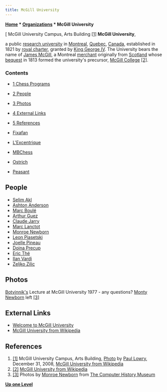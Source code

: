 ```yaml
---
title: McGill University
---
```

**[Home](Home "Home") \* [Organizations](Organizations "Organizations") \* McGill University**



[ McGill University Campus, Arts Building <a id="cite-note-1" href="#cite-ref-1">[1]</a>
**McGill University**,   

a public [research university](https://en.wikipedia.org/wiki/Research_university) in [Montreal](https://en.wikipedia.org/wiki/Montreal), [Quebec](https://en.wikipedia.org/wiki/Quebec), [Canada](https://en.wikipedia.org/wiki/Canada), 
established in 1821 by [royal charter](https://en.wikipedia.org/wiki/Royal_charter), granted by [King George IV](https://en.wikipedia.org/wiki/George_IV_of_the_United_Kingdom). The University bears the name of [James McGill](https://en.wikipedia.org/wiki/James_McGill), a Montreal [merchant](https://en.wikipedia.org/wiki/Merchant) originally from [Scotland](https://en.wikipedia.org/wiki/Scotland) whose [bequest](https://en.wikipedia.org/wiki/Bequest) in 1813 formed the university's precursor, [McGill College](https://en.wikipedia.org/wiki/McGill_University#McGill_College) <a id="cite-note-2" href="#cite-ref-2">[2]</a>.



### Contents


* [1 Chess Programs](#chess-programs)
* [2 People](#people)
* [3 Photos](#photos)
* [4 External Links](#external-links)
* [5 References](#references)






* [Fixafan](Fixafan "Fixafan")
* [L'Excentrique](L%27Excentrique "L'Excentrique")
* [MBChess](MBChess "MBChess")
* [Ostrich](Ostrich "Ostrich")
* [Peasant](Peasant "Peasant")


## People


* [Selim Akl](Selim_Akl "Selim Akl")
* [Ashton Anderson](Ashton_Anderson "Ashton Anderson")
* [Marc Boulé](Marc_Boul%C3%A9 "Marc Boulé")
* [Arthur Guez](Arthur_Guez "Arthur Guez")
* [Claude Jarry](Claude_Jarry "Claude Jarry")
* [Marc Lanctot](Marc_Lanctot "Marc Lanctot")
* [Monroe Newborn](Monroe_Newborn "Monroe Newborn")
* [Leon Piasetski](index.php?title=Leon_Piasetski&action=edit&redlink=1 "Leon Piasetski (page does not exist)")
* [Joelle Pineau](Joelle_Pineau "Joelle Pineau")
* [Doina Precup](Doina_Precup "Doina Precup")
* [Eric Thé](Eric_Th%C3%A9 "Eric Thé")
* [Ilan Vardi](Ilan_Vardi "Ilan Vardi")
* [Zeljko Zilic](Zeljko_Zilic "Zeljko Zilic")


## Photos


 [](http://archive.computerhistory.org/resources/still-image/Chess_temporary/still-image/) 
[Botvinnik's](Mikhail_Botvinnik "Mikhail Botvinnik") Lecture at McGill University 1977 - any questions? [Monty Newborn](Monroe_Newborn "Monroe Newborn") left <a id="cite-note-3" href="#cite-ref-3">[3]</a>



## External Links


* [Welcome to McGill University](https://www.mcgill.ca/)
* [McGill University from Wikipedia](https://en.wikipedia.org/wiki/McGill_University)


## References


1. <a id="cite-ref-1" href="#cite-note-1">[1]</a> McGill University Campus, Arts Building, [Photo](https://commons.wikimedia.org/wiki/File:McGill_Arts_Building2.jpg) by [Paul Lowry](https://www.flickr.com/photos/paul_lowry/), December 31, 2008, [McGill University from Wikipedia](https://en.wikipedia.org/wiki/McGill_University)
2. <a id="cite-ref-2" href="#cite-note-2">[2]</a> [McGill University from Wikipedia](https://en.wikipedia.org/wiki/McGill_University)
3. <a id="cite-ref-3" href="#cite-note-3">[3]</a> Photos by [Monroe Newborn](Monroe_Newborn "Monroe Newborn") from [The Computer History Museum](The_Computer_History_Museum "The Computer History Museum")

**[Up one Level](Organizations "Organizations")**







 
